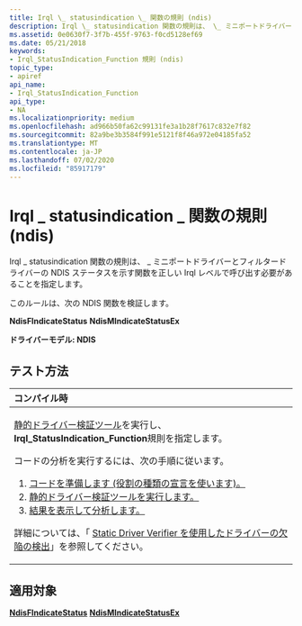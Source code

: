 ```yaml
---
title: Irql \_ statusindication \_ 関数の規則 (ndis)
description: Irql \_ statusindication 関数の規則は、 \_ ミニポートドライバーとフィルタードライバーの NDIS ステータスを示す関数を正しい Irql レベルで呼び出す必要があることを指定します。
ms.assetid: 0e0630f7-3f7b-455f-9763-f0cd5128ef69
ms.date: 05/21/2018
keywords:
- Irql_StatusIndication_Function 規則 (ndis)
topic_type:
- apiref
api_name:
- Irql_StatusIndication_Function
api_type:
- NA
ms.localizationpriority: medium
ms.openlocfilehash: ad966b50fa62c99131fe3a1b28f7617c832e7f82
ms.sourcegitcommit: 82a9be3b3584f991e5121f8f46a972e04185fa52
ms.translationtype: MT
ms.contentlocale: ja-JP
ms.lasthandoff: 07/02/2020
ms.locfileid: "85917179"
---
```

# <a name="irql_statusindication_function-rule-ndis"></a>Irql \_ statusindication \_ 関数の規則 (ndis)


Irql \_ statusindication 関数の規則は、 \_ ミニポートドライバーとフィルタードライバーの NDIS ステータスを示す関数を正しい Irql レベルで呼び出す必要があることを指定します。

このルールは、次の NDIS 関数を検証します。

**NdisFIndicateStatus** 
**NdisMIndicateStatusEx**

**ドライバーモデル: NDIS**

<a name="how-to-test"></a>テスト方法
-----------

<table>
<colgroup>
<col width="100%" />
</colgroup>
<thead>
<tr class="header">
<th align="left">コンパイル時</th>
</tr>
</thead>
<tbody>
<tr class="odd">
<td align="left"><p><a href="https://docs.microsoft.com/windows-hardware/drivers/devtest/static-driver-verifier" data-raw-source="[Static Driver Verifier](https://docs.microsoft.com/windows-hardware/drivers/devtest/static-driver-verifier)">静的ドライバー検証ツール</a>を実行し、 <strong>Irql_StatusIndication_Function</strong>規則を指定します。</p>
コードの分析を実行するには、次の手順に従います。
<ol>
<li><a href="https://docs.microsoft.com/windows-hardware/drivers/devtest/using-static-driver-verifier-to-find-defects-in-drivers#preparing-your-source-code" data-raw-source="[Prepare your code (use role type declarations).](https://docs.microsoft.com/windows-hardware/drivers/devtest/using-static-driver-verifier-to-find-defects-in-drivers#preparing-your-source-code)">コードを準備します (役割の種類の宣言を使います)。</a></li>
<li><a href="https://docs.microsoft.com/windows-hardware/drivers/devtest/using-static-driver-verifier-to-find-defects-in-drivers#running-static-driver-verifier" data-raw-source="[Run Static Driver Verifier.](https://docs.microsoft.com/windows-hardware/drivers/devtest/using-static-driver-verifier-to-find-defects-in-drivers#running-static-driver-verifier)">静的ドライバー検証ツールを実行します。</a></li>
<li><a href="https://docs.microsoft.com/windows-hardware/drivers/devtest/using-static-driver-verifier-to-find-defects-in-drivers#viewing-and-analyzing-the-results" data-raw-source="[View and analyze the results.](https://docs.microsoft.com/windows-hardware/drivers/devtest/using-static-driver-verifier-to-find-defects-in-drivers#viewing-and-analyzing-the-results)">結果を表示して分析します。</a></li>
</ol>
<p>詳細については、「 <a href="https://docs.microsoft.com/windows-hardware/drivers/devtest/using-static-driver-verifier-to-find-defects-in-drivers" data-raw-source="[Using Static Driver Verifier to Find Defects in Drivers](https://docs.microsoft.com/windows-hardware/drivers/devtest/using-static-driver-verifier-to-find-defects-in-drivers)">Static Driver Verifier を使用したドライバーの欠陥の検出</a>」を参照してください。</p></td>
</tr>
</tbody>
</table>

<a name="applies-to"></a>適用対象
----------

[**NdisFIndicateStatus**](https://docs.microsoft.com/windows-hardware/drivers/ddi/ndis/nf-ndis-ndisfindicatestatus) 
[ **NdisMIndicateStatusEx**](https://docs.microsoft.com/windows-hardware/drivers/ddi/ndis/nf-ndis-ndismindicatestatusex)








